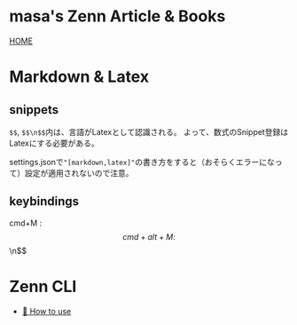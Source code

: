 # masa's Zenn Article & Books
[HOME](https://zenn.dev/masa0902dev)



# Markdown & Latex
## snippets
`$$`, `$$\n$$`内は、言語がLatexとして認識される。
よって、数式のSnippet登録はLatexにする必要がある。

settings.jsonで`"[markdown,latex]"`の書き方をすると（おそらくエラーになって）設定が適用されないので注意。

## keybindings
cmd+M : $$
cmd+alt+M : $$\n$$



# Zenn CLI
* [📘 How to use](https://zenn.dev/zenn/articles/zenn-cli-guide)
